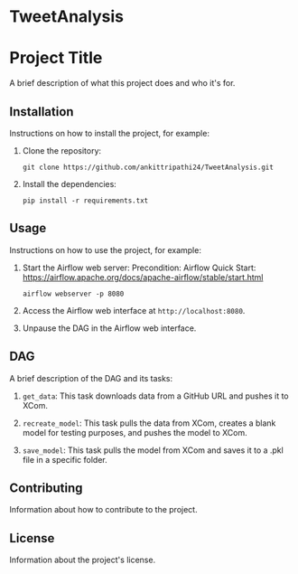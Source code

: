 # TweetAnalysis

# Project Title

A brief description of what this project does and who it's for.

## Installation

Instructions on how to install the project, for example:

1. Clone the repository:
    ```
    git clone https://github.com/ankittripathi24/TweetAnalysis.git
    ```

2. Install the dependencies:
    ```
    pip install -r requirements.txt
    ```

## Usage

Instructions on how to use the project, for example:

1. Start the Airflow web server:
    Precondition: Airflow Quick Start: https://airflow.apache.org/docs/apache-airflow/stable/start.html
    
    ```
    airflow webserver -p 8080
    ```

2. Access the Airflow web interface at `http://localhost:8080`.

3. Unpause the DAG in the Airflow web interface.

## DAG

A brief description of the DAG and its tasks:

1. `get_data`: This task downloads data from a GitHub URL and pushes it to XCom.

2. `recreate_model`: This task pulls the data from XCom, creates a blank model for testing purposes, and pushes the model to XCom.

3. `save_model`: This task pulls the model from XCom and saves it to a .pkl file in a specific folder.

## Contributing

Information about how to contribute to the project.

## License

Information about the project's license.